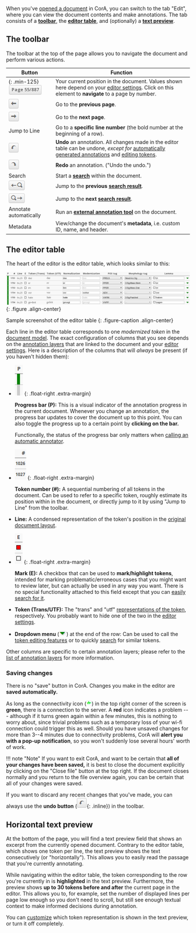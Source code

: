 When you've [opened a document](doc-manage.md) in CorA, you can switch to the
tab "Edit", where you can view the document contents and make annotations.  The
tab consists of a [**toolbar**](#the-toolbar), the
[**editor table**](#the-editor-table), and (optionally) a
[**text preview**](#horizontal-text-preview).

## The toolbar

The toolbar at the top of the page allows you to navigate the document and
perform various actions.

Button     | Function
---------- | -------------------------------------------------------------------
{: .min-125}![](img/editor-toolbar-page.png) | Your current position in the document.  Values shown here depend on your [editor settings](doc-customize.md).  Click on this element to **navigate** to a page by number.
![](img/editor-toolbar-prev.png) | Go to the **previous page**.
![](img/editor-toolbar-next.png) | Go to the **next page**.
Jump to Line | Go to a **specific line number** (the bold number at the beginning of a row).
![](img/editor-toolbar-undo.png) | **Undo** an annotation.  All changes made in the editor table can be undone, *except for* [automatically generated annotations](doc-taggers.md) and [editing tokens](doc-edit.md).
![](img/editor-toolbar-redo.png) | **Redo** an annotation.  ("Undo the undo.")
Search | Start a [**search**](doc-search.md) within the document.
![](img/editor-toolbar-search-prev.png) | Jump to the **previous [search result](doc-search.md)**.
![](img/editor-toolbar-search-next.png) | Jump to the **next [search result](doc-search.md)**.
Annotate automatically | Run an [**external annotation tool**](doc-taggers.md) on the document.
Metadata | View/change the document's **metadata**, i.e. custom ID, name, and header.


## The editor table

The heart of the editor is the editor table, which looks similar to this:

![Sample screenshot of the editor table](img/screenshot-edittable.png)
{: .figure .align-center}

Sample screenshot of the editor table
{: .figure-caption .align-center}

Each line in the editor table corresponds to one *modernized token* in the
[document model](document-model.md).  The exact configuration of columns that
you see depends on the [annotation layers](layers.md) that are linked to the
document and your [editor settings](doc-customize.md).  Here is a description of
the columns that will *always* be present (if you haven't hidden them):

+ ![](img/editor-column-p.png)
  {: .float-right .extra-margin}

    **Progress bar (P):** This is a visual indicator of the annotation progress in
    the current document.  Whenever you change an annotation, the progress bar
    updates to cover the document up to this point.  You can also toggle the
    progress up to a certain point by **clicking on the bar.**

    Functionally, the status of the progress bar only matters when
    [calling an automatic annotator](doc-taggers.md).

+ ![](img/editor-column-linenum.png)
  {: .float-right .extra-margin}

    **Token number (#):** A sequential numbering of all tokens in the document.
    Can be used to refer to a specific token, roughly estimate its position
    within in the document, or directly jump to it by using "Jump to Line" from
    the toolbar.

+ **Line:** A condensed representation of the token's position in the
    [original document layout](document-model.md#layout).

+ ![](img/editor-column-e.png)
  {: .float-right .extra-margin}

    **Mark (E):** A checkbox that can be used to **mark/highlight tokens**,
    intended for marking problematic/erroneous cases that you might want to
    review later, but can actually be used in any way you want.  There is no
    special functionality attached to this field except that you can
    [easily search for it](doc-search.md).

+ **Token (Trans/UTF):** The "trans" and "utf"
  [representations of the token](document-model.md), respectively.  You probably
  want to hide one of the two in the [editor settings](doc-customize.md).

+ **Dropdown menu** (![the dropdown icon](img/icon-dropdown.png)) at the end of
  the row: Can be used to call the [token editing features](doc-edit.md) or to
  quickly [search](doc-search.md) for similar tokens.

Other columns are specific to certain annotation layers; please refer to the
[list of annotation layers](layers.md#list-of-annotation-layers) for more
information.

### Saving changes

There is no "save" button in CorA.  Changes you make in the editor are **saved
automatically.**

As long as the connectivity icon
(![connectivity icon](img/icon-connectivity.png)) in the top right corner of the
screen is **green**, there is a connection to the server.  A **red** icon
indicates a problem --- although if it turns green again within a few minutes,
this is nothing to worry about, since trivial problems such as a temporary loss
of your wi-fi connection could trigger this as well.  Should you have unsaved
changes for more than 3--4 minutes due to connectivity problems, CorA
will **alert you with a pop-up notification**, so you won't suddenly lose
several hours' worth of work.

!!! note "Note"
    If you want to exit CorA, and want to be certain that **all of
    your changes have been saved,** it is best to close the document
    explicitly by clicking on the "Close file" button at the top right.  If
    the document closes normally and you return to the file overview again, you
    can be certain that all of your changes were saved.

If you want to discard any recent changes that you've made, you can always use
the **undo button** (![undo button](img/editor-toolbar-undo.png){: .inline}) in
the toolbar.

## Horizontal text preview

At the bottom of the page, you will find a text preview field that shows an
excerpt from the currently opened document.  Contrary to the editor table, which
shows one token per line, the text preview shows the text consecutively (or
"horizontally").  This allows you to easily read the passage that you're
currently annotating.

While navigating within the editor table, the token corresponding to the row
you're currently in is **highlighted** in the text preview.  Furthermore, the
preview shows **up to 30 tokens before and after** the current page in the
editor.  This allows you to, for example, set the number of displayed lines per
page low enough so you don't need to scroll, but still see enough textual
context to make informed decisions during annotation.

You can [customize](doc-customize.md) which token representation is shown in the
text preview, or turn it off completely.
